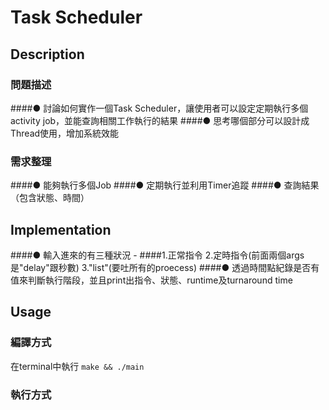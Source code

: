 # Task Scheduler

## Description

### 問題描述

####● 討論如何實作一個Task Scheduler，讓使用者可以設定定期執行多個activity job，並能查詢相關工作執行的結果
####● 思考哪個部分可以設計成Thread使用，增加系統效能
<!--
幫我key一下上次整理的問題目標
-->

### 需求整理

<!--
幫我key一下上次那三個需時做出來的結果
-->
####● 能夠執行多個Job
####● 定期執行並利用Timer追蹤
####● 查詢結果（包含狀態、時間）

## Implementation

<!--
這邊你可以試著描述一下我們怎模解決問題，這邊你盡量打就好，沒寫到的部份我週二晚會再來修
-->

####● 輸入進來的有三種狀況 -
####1.正常指令 2.定時指令(前面兩個args是"delay"跟秒數) 3."list"(要吐所有的proecess)
####● 透過時間點紀錄是否有值來判斷執行階段，並且print出指令、狀態、runtime及turnaround time


## Usage

### 編譯方式

在terminal中執行 `make && ./main`

### 執行方式

<!--
這部份就交給你了，把如何使用都稍微描述一下
-->
<!--我clone下來時還沒有人push新的QQ 所以沒看到實際的～ 再麻煩你了！ by曉柔-->
